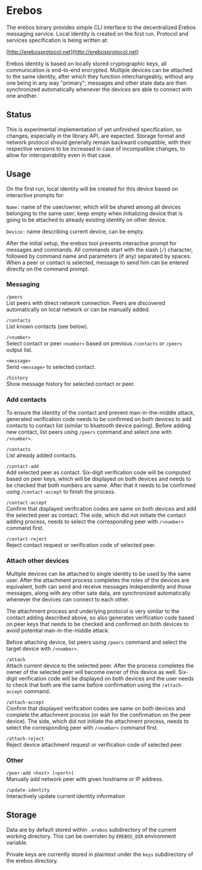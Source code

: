 Erebos
======

The erebos binary provides simple CLI interface to the decentralized Erebos
messaging service. Local identity is created on the first run. Protocol and
services specification is being written at:

[http://erebosprotocol.net](http://erebosprotocol.net)

Erebos identity is based on locally stored cryptographic keys, all
communication is end-to-end encrypted. Multiple devices can be attached to the
same identity, after which they function interchangeably, without any one being
in any way "primary"; messages and other state data are then synchronized
automatically whenever the devices are able to connect with one another.

Status
------

This is experimental implementation of yet unfinished specification, so
changes, especially in the library API, are expected. Storage format and
network protocol should generally remain backward compatible, with their
respective versions to be increased in case of incompatible changes, to allow
for interoperability even in that case.

Usage
-----

On the first run, local identity will be created for this device based on
interactive prompts for:

`Name:` name of the user/owner, which will be shared among all devices
belonging to the same user; keep empty when initializing device that is going
to be attached to already existing identity on other device.

`Device:` name describing current device, can be empty.

After the initial setup, the erebos tool presents interactive prompt for
messages and commands. All commands start with the slash (`/`) character,
followed by command name and parameters (if any) separated by spaces. When a
peer or contact is selected, message to send him can be entered directly on the
command prompt.

### Messaging

`/peers`  
List peers with direct network connection. Peers are discovered automatically
on local network or can be manually added.

`/contacts`  
List known contacts (see below).

`/<number>`  
Select contact or peer `<number>` based on previous `/contacts` or `/peers`
output list.

`<message>`  
Send `<message>` to selected contact.

`/history`  
Show message history for selected contact or peer.

### Add contacts

To ensure the identity of the contact and prevent man-in-the-middle attack,
generated verification code needs to be confirmed on both devices to add
contacts to contact list (similar to bluetooth device pairing). Before adding
new contact, list peers using `/peers` command and select one with `/<number>`.

`/contacts`  
List already added contacts.

`/contact-add`  
Add selected peer as contact. Six-digit verification code will be computed
based on peer keys, which will be displayed on both devices and needs to be
checked that both numbers are same. After that it needs to be confirmed using
`/contact-accept` to finish the process.

`/contact-accept`  
Confirm that displayed verification codes are same on both devices and add the
selected peer as contact. The side, which did not initiate the contact adding
process, needs to select the corresponding peer with `/<number>` command first.

`/contact-reject`  
Reject contact request or verification code of selected peer.

### Attach other devices

Multiple devices can be attached to single identity to be used by the same
user. After the attachment process completes the roles of the devices are
equivalent, both can send and receive messages independently and those
messages, along with any other sate data, are synchronized automatically
whenever the devices can connect to each other.

The attachment process and underlying protocol is very similar to the contact
adding described above, so also generates verification code based on peer keys
that needs to be checked and confirmed on both devices to avoid potential
man-in-the-middle attack.

Before attaching device, list peers using `/peers` command and select the
target device with `/<number>`.

`/attach`  
Attach current device to the selected peer. After the process completes the
owner of the selected peer will become owner of this device as well. Six-digit
verification code will be displayed on both devices and the user needs to check
that both are the same before confirmation using the `/attach-accept` command.

`/attach-accept`  
Confirm that displayed verification codes are same on both devices and complete
the attachment process (or wait for the confirmation on the peer device). The
side, which did not initiate the attachment process, needs to select the
corresponding peer with `/<number>` command first.

`/attach-reject`  
Reject device attachment request or verification code of selected peer.

### Other

`/peer-add <host> [<port>]`  
Manually add network peer with given hostname or IP address.

`/update-identity`  
Interactively update current identity information


Storage
-------

Data are by default stored within `.erebos` subdirectory of the current working
directory. This can be overriden by `EREBOS_DIR` environment variable.

Private keys are currently stored in plaintext under the `keys` subdirectory of
the erebos directory.
